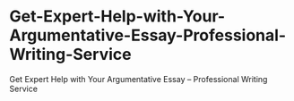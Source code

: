 # Get-Expert-Help-with-Your-Argumentative-Essay-Professional-Writing-Service
Get Expert Help with Your Argumentative Essay – Professional Writing Service
